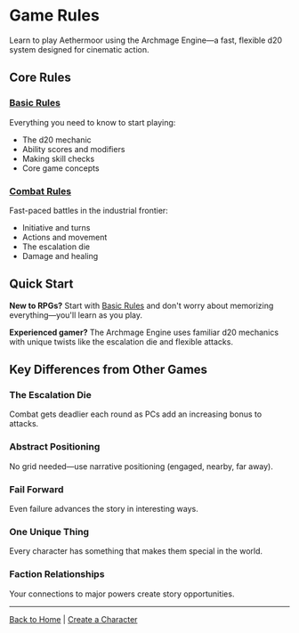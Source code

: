 # Game Rules

Learn to play Aethermoor using the Archmage Engine—a fast, flexible d20 system designed for cinematic action.

## Core Rules

### [Basic Rules](basic-rules.md)
Everything you need to know to start playing:
- The d20 mechanic
- Ability scores and modifiers
- Making skill checks
- Core game concepts

### [Combat Rules](combat.md)
Fast-paced battles in the industrial frontier:
- Initiative and turns
- Actions and movement
- The escalation die
- Damage and healing

## Quick Start

**New to RPGs?** Start with [Basic Rules](basic-rules.md) and don't worry about memorizing everything—you'll learn as you play.

**Experienced gamer?** The Archmage Engine uses familiar d20 mechanics with unique twists like the escalation die and flexible attacks.

## Key Differences from Other Games

### The Escalation Die
Combat gets deadlier each round as PCs add an increasing bonus to attacks.

### Abstract Positioning  
No grid needed—use narrative positioning (engaged, nearby, far away).

### Fail Forward
Even failure advances the story in interesting ways.

### One Unique Thing
Every character has something that makes them special in the world.

### Faction Relationships
Your connections to major powers create story opportunities.

---

[Back to Home](../index.md) | [Create a Character](../players-guide/character-creation.md)
